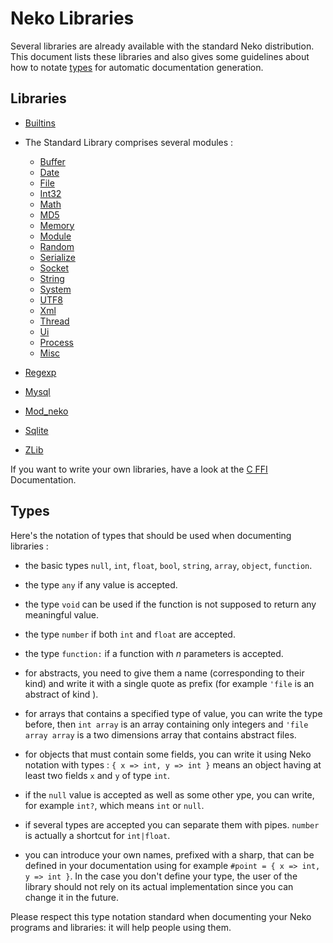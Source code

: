 # Neko Libraries

Several libraries are already available with the standard Neko distribution. This document lists these libraries and also gives some guidelines about how to notate [types](#types) for automatic documentation generation.



## Libraries

- [Builtins](view/builtins)

- The Standard Library comprises several modules :

	- [Buffer](view/buffer)
	- [Date](view/date)
	- [File](view/file)
	- [Int32](view/int32)
	- [Math](view/math)
	- [MD5](view/md5)
	- [Memory](view/memory)
	- [Module](view/module)
	- [Random](view/random)
	- [Serialize](view/serialize)
	- [Socket](view/socket)
	- [String](view/string)
	- [System](view/sys)
	- [UTF8](view/utf8)
	- [Xml](view/xml)
	- [Thread](view/thread)
	- [Ui](view/ui)
	- [Process](view/process)
	- [Misc](view/misc)

- [Regexp](view/regexp)

- [Mysql](view/mysql)

- [Mod_neko](view/cgi)

- [Sqlite](view/sqlite)

- [ZLib](view/zlib)

If you want to write your own libraries, have a look at the [C FFI](ffi) Documentation.



## Types

Here's the notation of types that should be used when documenting libraries :



- the basic types `null`, `int`, `float`, `bool`, `string`, `array`, `object`, `function`.

- the type `any` if any value is accepted.

- the type `void` can be used if the function is not supposed to return any meaningful value.

- the type `number` if both `int` and `float` are accepted.

- the type `function:` if a function with *n* parameters is accepted.

- for abstracts, you need to give them a name (corresponding to their kind) and write it with a single quote as prefix (for example `'file` is an abstract of kind ).

- for arrays that contains a specified type of value, you can write the type before, then `int array` is an array containing only integers and `'file array array` is a two dimensions array that contains abstract files.

- for objects that must contain some fields, you can write it using Neko notation with types : `{ x => int, y => int }` means an object having at least two fields `x` and `y` of type `int`.

- if the `null` value is accepted as well as some other ype, you can write, for example `int?`, which means `int` or `null`.

- if several types are accepted you can separate them with pipes. `number` is actually a shortcut for `int|float`.

- you can introduce your own names, prefixed with a sharp, that can be defined in your documentation using for example `#point = { x => int, y => int }`. In the case you don't define your type, the user of the library should not rely on its actual implementation since you can change it in the future.

Please respect this type notation standard when documenting your Neko programs and libraries: it will help people using them.
